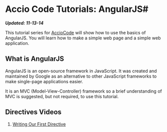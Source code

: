 # Accio Code Tutorials: AngularJS#

***Updated: 11-13-14***

This tutorial series for [AccioCode](https://www.youtube.com/user/CDPAdvertising "Accio Code on YouTube") will show how to use the basics of AngularJS. You will learn how to make a simple web page and a simple web application.

## What is AngularJS ##
AngularJS is an open-source framework in JavaScript. It was created and maintained by Google as an alternative to other JavaScript frameworks to make single-page applications easier.

It is an MVC (Model-View-Controller) framework so a brief understanding of MVC is suggested, but not required, to use this tutorial.

## Directives Videos ##
1. [Writing Our First Directive](http://youtu.be/QwaVgz-GSXY "Writing our First Directive")
